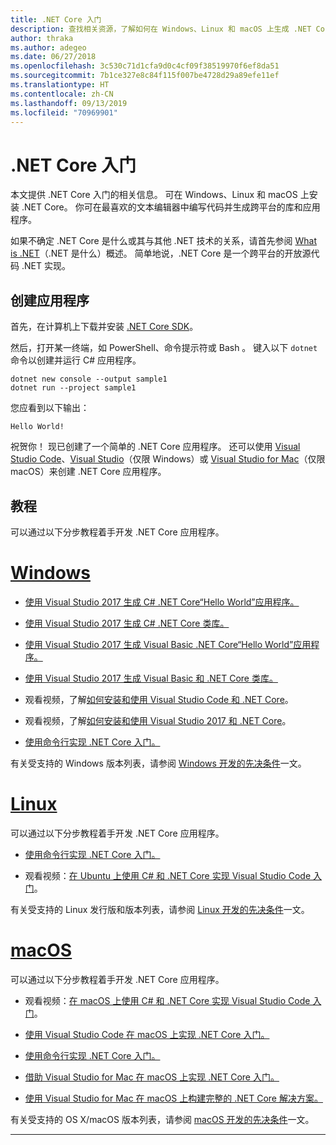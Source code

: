```yaml
---
title: .NET Core 入门
description: 查找相关资源，了解如何在 Windows、Linux 和 macOS 上生成 .NET Core 应用程序。
author: thraka
ms.author: adegeo
ms.date: 06/27/2018
ms.openlocfilehash: 3c530c71d1cfa9d0c4cf09f38519970f6ef8da51
ms.sourcegitcommit: 7b1ce327e8c84f115f007be4728d29a89efe11ef
ms.translationtype: HT
ms.contentlocale: zh-CN
ms.lasthandoff: 09/13/2019
ms.locfileid: "70969901"
---
```

# <a name="get-started-with-net-core"></a>.NET Core 入门

本文提供 .NET Core 入门的相关信息。 可在 Windows、Linux 和 macOS 上安装 .NET Core。 你可在最喜欢的文本编辑器中编写代码并生成跨平台的库和应用程序。 

如果不确定 .NET Core 是什么或其与其他 .NET 技术的关系，请首先参阅 [What is .NET](https://dotnet.microsoft.com/learn/dotnet/what-is-dotnet)（.NET 是什么）概述。 简单地说，.NET Core 是一个跨平台的开放源代码 .NET 实现。

## <a name="create-an-application"></a>创建应用程序

首先，在计算机上下载并安装 [.NET Core SDK](https://dotnet.microsoft.com/download)。

然后，打开某一终端，如 PowerShell、命令提示符或 Bash    。 键入以下 `dotnet` 命令以创建并运行 C# 应用程序。

```console
dotnet new console --output sample1
dotnet run --project sample1
```

您应看到以下输出：

```console
Hello World!
```

祝贺你！ 现已创建了一个简单的 .NET Core 应用程序。 还可以使用 [Visual Studio Code](tutorials/with-visual-studio-code.md)、[Visual Studio](tutorials/with-visual-studio.md)（仅限 Windows）或 [Visual Studio for Mac](tutorials/using-on-mac-vs.md)（仅限 macOS）来创建 .NET Core 应用程序。

## <a name="tutorials"></a>教程

可以通过以下分步教程着手开发 .NET Core 应用程序。

<!-- markdownlint-disable MD025 -->

# <a name="windowstabwindows"></a>[Windows](#tab/windows)

* [使用 Visual Studio 2017 生成 C# .NET Core“Hello World”应用程序。](./tutorials/with-visual-studio.md)

* [使用 Visual Studio 2017 生成 C# .NET Core 类库。](./tutorials/library-with-visual-studio.md)

* [使用 Visual Studio 2017 生成 Visual Basic .NET Core“Hello World”应用程序。](./tutorials/vb-with-visual-studio.md)

* [使用 Visual Studio 2017 生成 Visual Basic 和 .NET Core 类库。](./tutorials/vb-library-with-visual-studio.md)  

* 观看视频，了解[如何安装和使用 Visual Studio Code 和 .NET Core](https://channel9.msdn.com/Blogs/dotnet/Get-started-with-VS-Code-using-CSharp-and-NET-Core/)。

* 观看视频，了解[如何安装和使用 Visual Studio 2017 和 .NET Core](https://channel9.msdn.com/Blogs/dotnet/Get-Started-NET-Core-Visual-Studio-2017/)。

* [使用命令行实现 .NET Core 入门。](tutorials/using-with-xplat-cli.md)

有关受支持的 Windows 版本列表，请参阅 [Windows 开发的先决条件](windows-prerequisites.md)一文。

# <a name="linuxtablinux"></a>[Linux](#tab/linux)

可以通过以下分步教程着手开发 .NET Core 应用程序。

* [使用命令行实现 .NET Core 入门。](tutorials/using-with-xplat-cli.md)

* 观看视频：[在 Ubuntu 上使用 C# 和 .NET Core 实现 Visual Studio Code 入门](https://channel9.msdn.com/Blogs/dotnet/Get-started-with-VS-Code-Csharp-dotnet-Core-Ubuntu)。

有关受支持的 Linux 发行版和版本列表，请参阅 [Linux 开发的先决条件](linux-prerequisites.md)一文。

# <a name="macostabmacos"></a>[macOS](#tab/macos)

可以通过以下分步教程着手开发 .NET Core 应用程序。

* 观看视频：[在 macOS 上使用 C# 和 .NET Core 实现 Visual Studio Code 入门](https://channel9.msdn.com/Blogs/dotnet/Get-started-VSCode-NET-Core-Mac)。

* [使用 Visual Studio Code 在 macOS 上实现 .NET Core 入门。](tutorials/using-on-macos.md)

* [使用命令行实现 .NET Core 入门。](tutorials/using-with-xplat-cli.md)

* [借助 Visual Studio for Mac 在 macOS 上实现 .NET Core 入门。](tutorials/using-on-mac-vs.md)

* [使用 Visual Studio for Mac 在 macOS 上构建完整的 .NET Core 解决方案。](tutorials/using-on-mac-vs-full-solution.md)

有关受支持的 OS X/macOS 版本列表，请参阅 [macOS 开发的先决条件](macos-prerequisites.md)一文。

---

